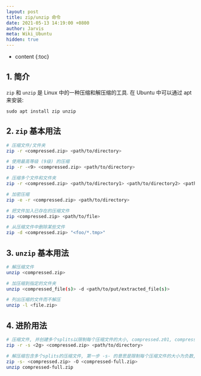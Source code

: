 ```yaml
---
layout: post
title: zip/unzip 命令
date: 2021-05-13 14:19:00 +0800
author: Jarvis
meta: Wiki_Ubuntu
hidden: true
---
```


* content
{:toc}




## 1. 简介

`zip` 和 `unzip` 是 Linux 中的一种压缩和解压缩的工具. 在 Ubuntu 中可以通过 apt 来安装:

```
sudo apt install zip unzip
```

## 2. `zip` 基本用法

```bash
# 压缩文件/文件夹
zip -r <compressed.zip> <path/to/directory>

# 使用最高等级 (9级) 的压缩
zip -r -<9> <compressed.zip> <path/to/directory>

# 压缩多个文件和文件夹
zip -r <compressed.zip> <path/to/directory1> <path/to/directory2> <path/to/file>

# 加密压缩
zip -e -r <compressed.zip> <path/to/directory>

# 把文件加入已存在的压缩文件
zip <compressed.zip> <path/to/file>

# 从压缩文件中删除某些文件
zip -d <compressed.zip> "<foo/*.tmp>"
```

## 3. `unzip` 基本用法

```bash
# 解压缩文件
unzip <compressed.zip>

# 加压缩到指定的文件夹
unzip <compressed_file(s)> -d <path/to/put/extracted_file(s)>

# 列出压缩的文件而不解压
unzip -l <file.zip>
```

## 4. 进阶用法

```bash
# 压缩文件, 并创建多个splits以限制每个压缩文件的大小, compressed.z01, compressed.z02, compressed.z03, compressed.zip
zip -r -s <2g> <compressed.zip> <path/to/directory>

# 解压缩包含多个splits的压缩文件, 第一步 -s- 的意思是限制每个压缩文件的大小为负数, 也就是不限制, 从而合并为一个独立的压缩文件; 第二步解压.
zip -s- <compressed.zip> -O <compressed-full.zip>
unzip compressed-full.zip
```
